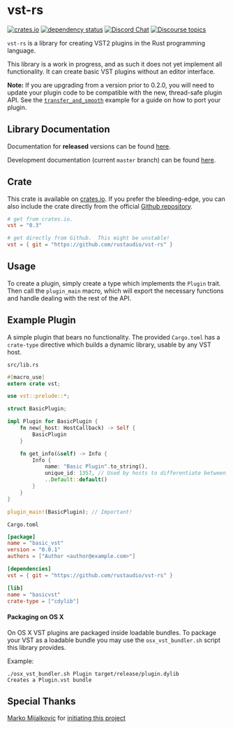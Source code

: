 # vst-rs
[![crates.io][crates-img]][crates-url]
[![dependency status](https://deps.rs/repo/github/rustaudio/vst-rs/status.svg)](https://deps.rs/repo/github/rustaudio/vst-rs)
[![Discord Chat][discord-img]][discord-url]
[![Discourse topics][dc-img]][dc-url]

`vst-rs` is a library for creating VST2 plugins in the Rust programming language.

This library is a work in progress, and as such it does not yet implement all
functionality. It can create basic VST plugins without an editor interface.

**Note:** If you are upgrading from a version prior to 0.2.0, you will need to update
your plugin code to be compatible with the new, thread-safe plugin API. See the
[`transfer_and_smooth`](examples/transfer_and_smooth.rs) example for a guide on how
to port your plugin.

## Library Documentation

Documentation for **released** versions can be found [here](https://docs.rs/vst/).

Development documentation (current `master` branch) can be found [here](https://rustaudio.github.io/vst-rs/vst/).

## Crate
This crate is available on [crates.io](https://crates.io/crates/vst).  If you prefer the bleeding-edge, you can also
include the crate directly from the official [Github repository](https://github.com/rustaudio/vst-rs).

```toml
# get from crates.io.
vst = "0.3"
```
```toml
# get directly from Github.  This might be unstable!
vst = { git = "https://github.com/rustaudio/vst-rs" }
```

## Usage
To create a plugin, simply create a type which implements the `Plugin` trait. Then call the `plugin_main` macro, which will export the necessary functions and handle dealing with the rest of the API.

## Example Plugin
A simple plugin that bears no functionality. The provided `Cargo.toml` has a
`crate-type` directive which builds a dynamic library, usable by any VST host.

`src/lib.rs`

```rust
#[macro_use]
extern crate vst;

use vst::prelude::*;

struct BasicPlugin;

impl Plugin for BasicPlugin {
    fn new(_host: HostCallback) -> Self {
        BasicPlugin
    }

    fn get_info(&self) -> Info {
        Info {
            name: "Basic Plugin".to_string(),
            unique_id: 1357, // Used by hosts to differentiate between plugins.
            ..Default::default()
        }
    }
}

plugin_main!(BasicPlugin); // Important!
```

`Cargo.toml`

```toml
[package]
name = "basic_vst"
version = "0.0.1"
authors = ["Author <author@example.com>"]

[dependencies]
vst = { git = "https://github.com/rustaudio/vst-rs" }

[lib]
name = "basicvst"
crate-type = ["cdylib"]
```

[crates-img]: https://img.shields.io/crates/v/vst.svg
[crates-url]: https://crates.io/crates/vst
[discord-img]: https://img.shields.io/discord/590254806208217089.svg?label=Discord&logo=discord&color=blue
[discord-url]: https://discord.gg/QPdhk2u
[dc-img]: https://img.shields.io/discourse/https/rust-audio.discourse.group/topics.svg?logo=discourse&color=blue
[dc-url]: https://rust-audio.discourse.group

#### Packaging on OS X

On OS X VST plugins are packaged inside loadable bundles.
To package your VST as a loadable bundle you may use the `osx_vst_bundler.sh` script this library provides. 

Example: 

```
./osx_vst_bundler.sh Plugin target/release/plugin.dylib
Creates a Plugin.vst bundle
```

## Special Thanks
[Marko Mijalkovic](https://github.com/overdrivenpotato) for [initiating this project](https://github.com/overdrivenpotato/rust-vst2)
